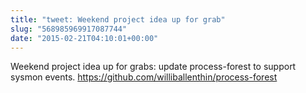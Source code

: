 ```yaml
---
title: "tweet: Weekend project idea up for grab"
slug: "568985969917087744"
date: "2015-02-21T04:10:01+00:00"
---
```

Weekend project idea up for grabs: update process-forest to support sysmon events. https://github.com/williballenthin/process-forest